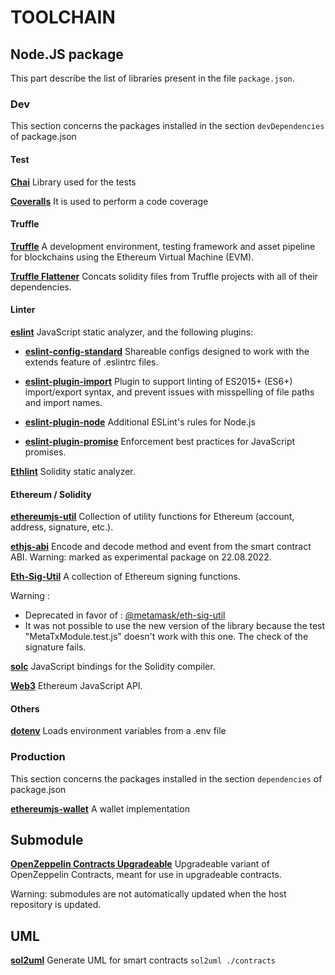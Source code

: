 # TOOLCHAIN

## Node.JS  package

This part describe the list of libraries present in the file `package.json`.

### Dev

This section concerns the packages installed in the section `devDependencies` of package.json

#### Test

**[Chai](https://www.chaijs.com/)**
Library used for the tests

**[Coveralls](https://coveralls.io/)**
It is used to perform a code coverage

#### Truffle

**[Truffle](https://trufflesuite.com/)**
A development environment, testing framework and asset pipeline for blockchains using the Ethereum Virtual Machine (EVM).

**[Truffle Flattener](https://www.npmjs.com/package/truffle-flattener)**
Concats solidity files from Truffle projects with all of their dependencies.

#### Linter

**[eslint](https://eslint.org/)**
JavaScript static analyzer, and the following plugins:

* **[eslint-config-standard](https://github.com/standard/eslint-config-standard)**
Shareable configs designed to work with the extends feature of .eslintrc files.

* **[eslint-plugin-import](https://github.com/import-js/eslint-plugin-import)**
Plugin to support linting of ES2015+ (ES6+) import/export syntax, and prevent issues with misspelling of file paths and import names. 

* **[eslint-plugin-node](https://github.com/mysticatea/eslint-plugin-node)**
Additional ESLint's rules for Node.js

* **[eslint-plugin-promise](https://github.com/eslint-community/eslint-plugin-promise)**
Enforcement best practices for JavaScript promises.

**[Ethlint](https://github.com/duaraghav8/Ethlint)**
Solidity static analyzer.


#### Ethereum / Solidity

**[ethereumjs-util](https://www.npmjs.com/package/ethereumjs-util)**
Collection of utility functions for Ethereum (account, address,
signature, etc.).

**[ethjs-abi](https://github.com/ethjs/ethjs-abi)**
Encode and decode method and event from the smart contract ABI. Warning:
marked as experimental package on 22.08.2022.

**[Eth-Sig-Util](https://www.npmjs.com/package/ethereumjs-wallet)**
A collection of Ethereum signing functions. 

Warning :  
* Deprecated in favor of : [@metamask/eth-sig-util](https://github.com/MetaMask/eth-sig-util)
* It was not possible to use the new version of the library because the test "MetaTxModule.test.js" doesn't work with this one. The check of the signature fails.

**[solc](https://github.com/ethereum/solc-js)**
JavaScript bindings for the Solidity compiler.

**[Web3](https://github.com/web3/web3.js)**
Ethereum JavaScript API.

#### Others

**[dotenv](https://www.npmjs.com/package/dotenv)**
Loads environment variables from a .env file 

### Production 

This section concerns the packages installed in the section `dependencies` of package.json

**[ethereumjs-wallet](https://www.npmjs.com/package/ethereumjs-wallet)**
A wallet implementation

## Submodule

**[OpenZeppelin Contracts Upgradeable](https://github.com/OpenZeppelin/openzeppelin-contracts-upgradeable/)**
Upgradeable variant of OpenZeppelin Contracts, meant for use in upgradeable contracts.

Warning: submodules are not automatically updated when the host repository is updated.  


## UML

**[sol2uml](https://github.com/naddison36/sol2uml)** 
Generate UML for smart contracts
`
sol2uml ./contracts
`
